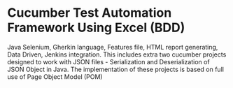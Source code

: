 # Cucumber Test Automation Framework Using Excel (BDD)
Java Selenium, Gherkin language, Features file, HTML report generating, Data Driven, Jenkins integration. This includes extra two cucumber projects designed to work with JSON files - Serialization and Deserialization of JSON Object in Java. The implementation of these projects is based on full use of Page Object Model (POM)
